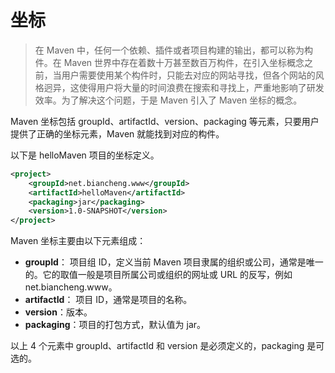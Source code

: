 # 坐标

> 在 Maven 中，任何一个依赖、插件或者项目构建的输出，都可以称为构件。在 Maven 世界中存在着数十万甚至数百万构件，在引入坐标概念之前，当用户需要使用某个构件时，只能去对应的网站寻找，但各个网站的风格迥异，这使得用户将大量的时间浪费在搜索和寻找上，严重地影响了研发效率。为了解决这个问题，于是 Maven 引入了 Maven 坐标的概念。 

Maven 坐标包括 groupId、artifactId、version、packaging 等元素，只要用户提供了正确的坐标元素，Maven 就能找到对应的构件。

以下是 helloMaven 项目的坐标定义。

```xml
<project> 
    <groupId>net.biancheng.www</groupId>
    <artifactId>helloMaven</artifactId>
    <packaging>jar</packaging>
    <version>1.0-SNAPSHOT</version>
</project>
```

Maven 坐标主要由以下元素组成：

- **groupId**： 项目组 ID，定义当前 Maven 项目隶属的组织或公司，通常是唯一的。它的取值一般是项目所属公司或组织的网址或 URL 的反写，例如 net.biancheng.www。
- **artifactId**： 项目 ID，通常是项目的名称。
- **version**：版本。
- **packaging**：项目的打包方式，默认值为 jar。

以上 4 个元素中 groupId、artifactId 和 version 是必须定义的，packaging 是可选的。